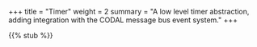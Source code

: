 +++
title = "Timer"
weight = 2
summary = "A low level timer abstraction, adding integration with the CODAL message bus event system."
+++

{{% stub %}}
